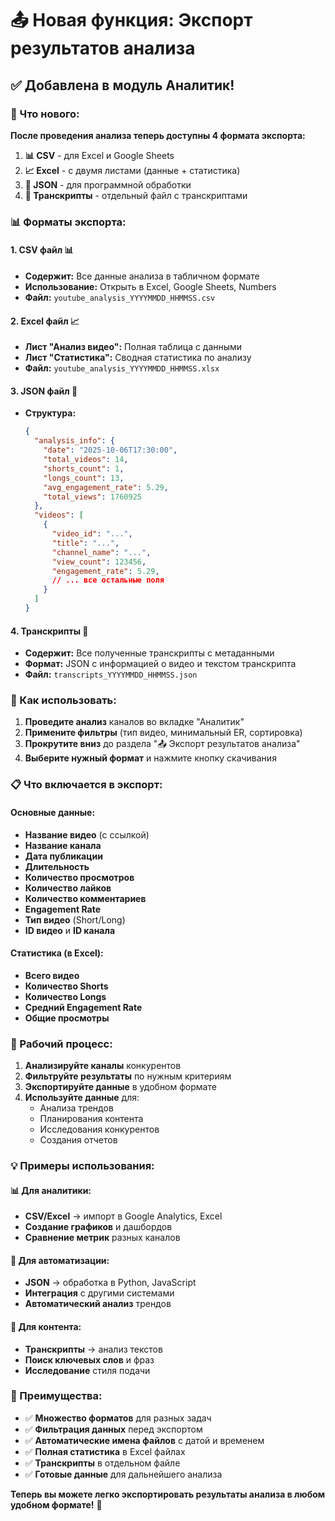 # 📤 Новая функция: Экспорт результатов анализа

## ✅ Добавлена в модуль Аналитик!

### 🚀 Что нового:

**После проведения анализа теперь доступны 4 формата экспорта:**

1. **📊 CSV** - для Excel и Google Sheets
2. **📈 Excel** - с двумя листами (данные + статистика)
3. **📄 JSON** - для программной обработки
4. **📝 Транскрипты** - отдельный файл с транскриптами

### 📊 Форматы экспорта:

#### 1. **CSV файл** 📊
- **Содержит:** Все данные анализа в табличном формате
- **Использование:** Открыть в Excel, Google Sheets, Numbers
- **Файл:** `youtube_analysis_YYYYMMDD_HHMMSS.csv`

#### 2. **Excel файл** 📈
- **Лист "Анализ видео":** Полная таблица с данными
- **Лист "Статистика":** Сводная статистика по анализу
- **Файл:** `youtube_analysis_YYYYMMDD_HHMMSS.xlsx`

#### 3. **JSON файл** 📄
- **Структура:**
  ```json
  {
    "analysis_info": {
      "date": "2025-10-06T17:30:00",
      "total_videos": 14,
      "shorts_count": 1,
      "longs_count": 13,
      "avg_engagement_rate": 5.29,
      "total_views": 1760925
    },
    "videos": [
      {
        "video_id": "...",
        "title": "...",
        "channel_name": "...",
        "view_count": 123456,
        "engagement_rate": 5.29,
        // ... все остальные поля
      }
    ]
  }
  ```

#### 4. **Транскрипты** 📝
- **Содержит:** Все полученные транскрипты с метаданными
- **Формат:** JSON с информацией о видео и текстом транскрипта
- **Файл:** `transcripts_YYYYMMDD_HHMMSS.json`

### 🎯 Как использовать:

1. **Проведите анализ** каналов во вкладке "Аналитик"
2. **Примените фильтры** (тип видео, минимальный ER, сортировка)
3. **Прокрутите вниз** до раздела "📤 Экспорт результатов анализа"
4. **Выберите нужный формат** и нажмите кнопку скачивания

### 📋 Что включается в экспорт:

#### Основные данные:
- **Название видео** (с ссылкой)
- **Название канала**
- **Дата публикации**
- **Длительность**
- **Количество просмотров**
- **Количество лайков**
- **Количество комментариев**
- **Engagement Rate**
- **Тип видео** (Short/Long)
- **ID видео** и **ID канала**

#### Статистика (в Excel):
- **Всего видео**
- **Количество Shorts**
- **Количество Longs**
- **Средний Engagement Rate**
- **Общие просмотры**

### 🔄 Рабочий процесс:

1. **Анализируйте каналы** конкурентов
2. **Фильтруйте результаты** по нужным критериям
3. **Экспортируйте данные** в удобном формате
4. **Используйте данные** для:
   - Анализа трендов
   - Планирования контента
   - Исследования конкурентов
   - Создания отчетов

### 💡 Примеры использования:

#### 📊 Для аналитики:
- **CSV/Excel** → импорт в Google Analytics, Excel
- **Создание графиков** и дашбордов
- **Сравнение метрик** разных каналов

#### 🤖 Для автоматизации:
- **JSON** → обработка в Python, JavaScript
- **Интеграция** с другими системами
- **Автоматический анализ** трендов

#### 📝 Для контента:
- **Транскрипты** → анализ текстов
- **Поиск ключевых слов** и фраз
- **Исследование** стиля подачи

### 🎊 Преимущества:

- ✅ **Множество форматов** для разных задач
- ✅ **Фильтрация данных** перед экспортом
- ✅ **Автоматические имена файлов** с датой и временем
- ✅ **Полная статистика** в Excel файлах
- ✅ **Транскрипты** в отдельном файле
- ✅ **Готовые данные** для дальнейшего анализа

**Теперь вы можете легко экспортировать результаты анализа в любом удобном формате!** 🎉







